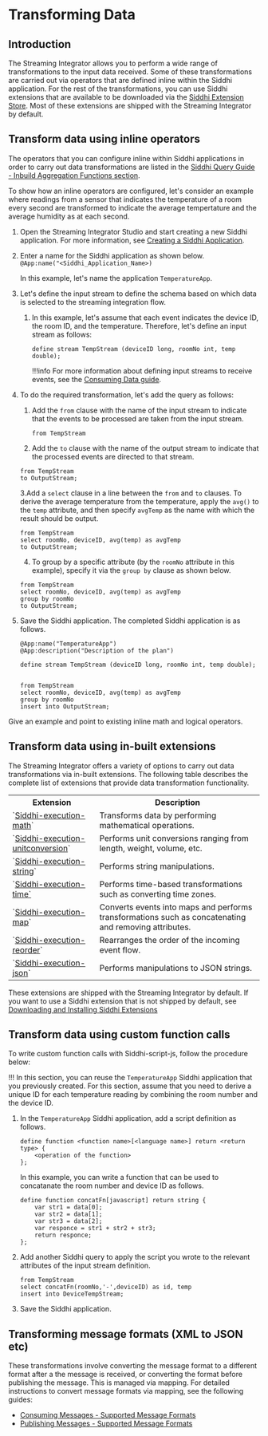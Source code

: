 # Transforming Data

## Introduction

The Streaming Integrator allows you to perform a wide range of transformations to the input data received. Some of these 
transformations are carried out via operators that are defined inline within the Siddhi application. For the rest of the
 transformations, you can use Siddhi extensions that are available to be downloaded via the [Siddhi Extension Store](https://store.wso2.com/store/assets/analyticsextension/list).
 Most of these extensions are shipped with the Streaming Integrator by default.

## Transform data using inline operators

The operators that you can configure inline within Siddhi applications in order to carry out data transformations are listed in the [Siddhi Query Guide - Inbuild Aggregation Functions section](https://siddhi.io/en/v5.0/docs/query-guide/#select).

To show how an inline operators are configured, let's consider an example where readings from a sensor that indicates 
the temperature of a room every second are transformed to indicate the average tempertature and the average humidity as at each second.

1. Open the Streaming Integrator Studio and start creating a new Siddhi application. For more information, see [Creating a Siddhi Application](../develop/creating-a-Siddhi-Application.md).
2. Enter a name for the Siddhi application as shown below.<br/>
   `@App:name("<Siddhi_Application_Name>)`<br/>
   
   In this example, let's name the application `TemperatureApp`.
   
3. Let's define the input stream to define the schema based on which data is selected to the streaming integration flow.
    1. In this example, let's assume that each event indicates the device ID, the room ID, and the temperature. Therefore, let's define an input stream as follows:
       ```
       define stream TempStream (deviceID long, roomNo int, temp double);
       ```
       
       !!!info
           For more information about defining input streams to receive events, see the [Consuming Data guide](consuming-messages.md).
           
          
4. To do the required transformation, let's add the query as follows:
    1. Add the `from` clause with the name of the input stream to indicate that the events to be processed are taken from the input stream.
       ```jql
       from TempStream
       ```
    2. Add the `to` clause with the name of the output stream to indicate that the processed events are directed to that stream.
      ```jql
      from TempStream
      to OutputStream;
      ```
    3.Add a `select` clause in a line between the `from` and `to` clauses. To derive the average temperature from the temperature, apply the `avg()` to the `temp` 
    attribute, and then specify `avgTemp` as the name with which the result should be output. 
    
      ```jql
      from TempStream
      select roomNo, deviceID, avg(temp) as avgTemp
      to OutputStream;
      ```
    4. To group by a specific attribute (by the `roomNo` attribute in this example), specify it via the `group by` clause as shown below.
      ```jql
      from TempStream
      select roomNo, deviceID, avg(temp) as avgTemp
      group by roomNo
      to OutputStream;
      ```
    
5. Save the Siddhi application. The completed Siddhi application is as follows.

    ```jql
    @App:name("TemperatureApp")
    @App:description("Description of the plan")
    
    define stream TempStream (deviceID long, roomNo int, temp double);
    
    
    from TempStream
    select roomNo, deviceID, avg(temp) as avgTemp
    group by roomNo
    insert into OutputStream;
    ```

Give an example and point to existing inline math and logical operators.



## Transform data using in-built extensions

The Streaming Integrator offers a variety of options to carry out data transformations via in-built extensions. The 
following table describes the complete list of extensions that provide data transformation functionality.

<table class="tg">
  <tr>
    <th class="tg-0pky">Extension</th>
    <th class="tg-0pky">Description</th>
  </tr>
  <tr>
    <td class="tg-0pky">`<a href="https://siddhi-io.github.io/siddhi-execution-math/api/latest/#log-function">Siddhi-execution-math</a>`</td>
    <td class="tg-0pky">Transforms data by performing mathematical operations.</td>
  </tr>
  <tr>
    <td class="tg-0pky">`<a href="https://siddhi-io.github.io/siddhi-execution-unitconversion/">Siddhi-execution-unitconversion</a>`</td>
    <td class="tg-0pky">Performs unit conversions ranging from length, weight, volume, etc.</td>
  </tr>
  <tr>
    <td class="tg-0pky">`<a href="https://siddhi-io.github.io/siddhi-execution-string/">Siddhi-execution-string</a>`</td>
    <td class="tg-0pky">Performs string manipulations.</td>
  </tr>
  <tr>
    <td class="tg-0pky">`<a href="https://siddhi-io.github.io/siddhi-execution-time/">Siddhi-execution-time`</a></td>
    <td class="tg-0pky">Performs time-based transformations such as converting time zones.</td>
  </tr>
  <tr>
    <td class="tg-0pky">`<a href="https://siddhi-io.github.io/siddhi-execution-map/">Siddhi-execution-map</a>`</td>
    <td class="tg-0pky">Converts events into maps and performs transformations such as concatenating and removing attributes.</td>
  </tr>
  <tr>
    <td class="tg-0pky">`<a href="https://siddhi-io.github.io/siddhi-execution-reorder/">Siddhi-execution-reorder</a>`</td>
    <td class="tg-0pky">Rearranges the order of the incoming event flow.</td>
  </tr>
  <tr>
    <td class="tg-0pky">`<a href="https://siddhi-io.github.io/siddhi-execution-json/">Siddhi-execution-json</a>`</td>
    <td class="tg-0pky">Performs manipulations to JSON strings.</td>
  </tr>
</table>

These extensions are shipped with the Streaming Integrator by default. If you want to use a Siddhi extension that is not shipped by default, see [Downloading and Installing Siddhi Extensions](../admin/downloading-and-Installing-Siddhi-Extensions.md)

## Transform data using custom function calls
To write custom function calls with Siddhi-script-js, follow the procedure below:

!!!
    In this section, you can reuse the `TemperatureApp` Siddhi application that you previously created. For this section,
     assume that you need to derive a unique ID for each temperature reading by combining the room number and the device ID.
    
1. In the `TemperatureApp` Siddhi application, add a script definition as follows.

    ```
    define function <function name>[<language name>] return <return type> {
        <operation of the function>
    };
    ```
    
    In this example, you can write a function that can be used to concatanate the room number and device ID as follows.
    
    ```
    define function concatFn[javascript] return string {
        var str1 = data[0];
        var str2 = data[1];
        var str3 = data[2];
        var responce = str1 + str2 + str3;
        return responce;
    };
    ```

2. Add another Siddhi query to apply the script you wrote to the relevant attributes of the input stream definition.
    ```
    from TempStream
    select concatFn(roomNo,'-',deviceID) as id, temp 
    insert into DeviceTempStream;
    ```
3. Save the Siddhi application.

## Transforming message formats (XML to JSON etc)

These transformations involve converting the message format to a different format after a the message is received, or 
converting the format before publishing the message. This is managed via mapping. For detailed instructions to convert
 message formats via mapping, see the following guides:
 
 - [Consuming Messages - Supported Message Formats](consuming-messages/#supported-message-formats)
 - [Publishing Messages - Supported Message Formats](publishing-data/#supported-message-formats)

